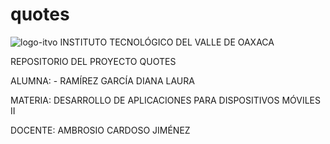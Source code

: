 # quotes
![logo-itvo](https://user-images.githubusercontent.com/98989631/162100576-1959f8e5-6ae6-4c7f-98e5-c86671de47b9.png)
INSTITUTO TECNOLÓGICO DEL VALLE DE OAXACA	

REPOSITORIO DEL PROYECTO QUOTES

ALUMNA: - RAMÍREZ GARCÍA DIANA LAURA

MATERIA: DESARROLLO DE APLICACIONES PARA DISPOSITIVOS MÓVILES II

DOCENTE: AMBROSIO CARDOSO JIMÉNEZ




